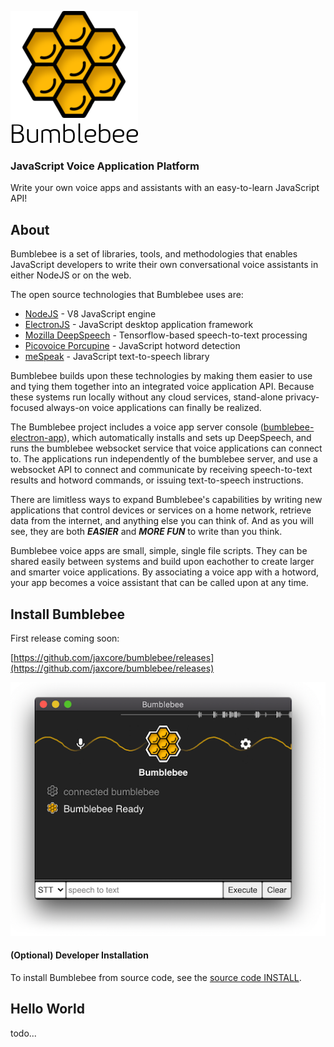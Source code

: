![screenshot](assets/logo.png)

### JavaScript Voice Application Platform

Write your own voice apps and assistants with an easy-to-learn JavaScript API!


## About

Bumblebee is a set of libraries, tools, and methodologies that enables JavaScript developers to write their own conversational voice assistants in either NodeJS or on the web.

The open source technologies that Bumblebee uses are:

- [NodeJS](https://nodejs.org/en/) - V8 JavaScript engine
- [ElectronJS](https://www.electronjs.org/) - JavaScript desktop application framework
- [Mozilla DeepSpeech](https://github.com/mozilla/DeepSpeech) - Tensorflow-based speech-to-text processing
- [Picovoice Porcupine](https://github.com/Picovoice/porcupine) - JavaScript hotword detection
- [meSpeak](https://www.masswerk.at/mespeak/) - JavaScript text-to-speech library

Bumblebee builds upon these technologies by making them easier to use and tying them
together into an integrated voice application API.  Because these systems
run locally without any cloud services, stand-alone privacy-focused always-on voice applications can
finally be realized.

The Bumblebee project includes a voice app server console ([bumblebee-electron-app](https://github.com/jaxcore/bumblebee-electron-app)),
which automatically installs and sets up DeepSpeech, and runs the bumblebee websocket service that
voice applications can connect to. The applications run independently of the bumblebee server,
and use a websocket API to connect and communicate by receiving speech-to-text results
and hotword commands, or issuing text-to-speech instructions.

There are limitless ways to expand Bumblebee's capabilities by writing new applications that control
devices or services on a home network, retrieve data from the internet, and anything else you can think of.
And as you will see, they are both ***EASIER*** and ***MORE FUN*** to write than you think.

Bumblebee voice apps are small, simple, single file scripts. They can be shared easily between
systems and build upon eachother to create larger and smarter voice applications.
By associating a voice app with a hotword, your app becomes a voice assistant
that can be called upon at any time.

## Install Bumblebee

First release coming soon:

[https://github.com/jaxcore/bumblebee/releases](https://github.com/jaxcore/bumblebee/releases)

![screenshot](assets/screenshot.png)

#### (Optional) Developer Installation

To install Bumblebee from source code, see the [source code INSTALL](https://github.com/jaxcore/bumblebee-electron-app).

## Hello World

todo...